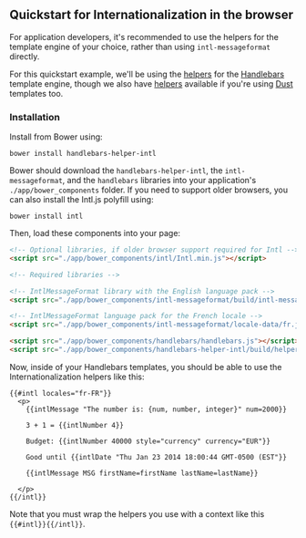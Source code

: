 ## Quickstart for Internationalization in the browser

For application developers, it's recommended to use the helpers for the template engine of your choice, rather than using `intl-messageformat` directly.

For this quickstart example, we'll be using the [helpers](https://www.npmjs.org/package/handlebars-helper-intl) for the [Handlebars](http://handlebarsjs.com) template engine, though we also have [helpers](https://www.npmjs.org/package/dust-helper-intl) available if you're using [Dust](http://akdubya.github.io/dustjs/) templates too.

### Installation

Install from Bower using:

```
bower install handlebars-helper-intl
```

Bower should download the `handlebars-helper-intl`, the `intl-messageformat`, and the `handlebars` libraries into your application's `./app/bower_components` folder. If you need to support older browsers, you can also install the Intl.js polyfill using:

```
bower install intl
```

Then, load these components into your page:

```html
<!-- Optional libraries, if older browser support required for Intl -->
<script src="./app/bower_components/intl/Intl.min.js"></script>

<!-- Required libraries -->

<!-- IntlMessageFormat library with the English language pack -->
<script src="./app/bower_components/intl-messageformat/build/intl-messageformat.en.min.js"></script>

<!-- IntlMessageFormat language pack for the French locale -->
<script src="./app/bower_components/intl-messageformat/locale-data/fr.js"></script>

<script src="./app/bower_components/handlebars/handlebars.js"></script>
<script src="./app/bower_components/handlebars-helper-intl/build/helpers.min.js"></script>
```

Now, inside of your Handlebars templates, you should be able to use the Internationalization helpers like this:

```
{{#intl locales="fr-FR"}}
  <p>
    {{intlMessage "The number is: {num, number, integer}" num=2000}}
    
    3 + 1 = {{intlNumber 4}}
    
    Budget: {{intlNumber 40000 style="currency" currency="EUR"}}
    
    Good until {{intlDate "Thu Jan 23 2014 18:00:44 GMT-0500 (EST"}}
    
    {{intlMessage MSG firstName=firstName lastName=lastName}}
    
  </p>
{{/intl}}
```
Note that you must wrap the helpers you use with a context like this `{{#intl}}{{/intl}}`.
